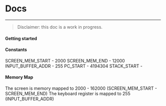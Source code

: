 # Docs

----

> Disclaimer: this doc is a work in progress.


#### Getting started

#### Constants

SCREEN_MEM_START - 2000
SCREEN_MEM_END - 12000
INPUT_BUFFER_ADDR - 255
PC_START - 4194304
STACK_START - 

#### Memory Map

The screen is memory mapped to 2000 - 162000 (SCREEN_MEM_START - SCREEN_MEM_END)
The keyboard register is mapped to 255 (INPUT_BUFFER_ADDR)